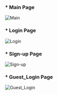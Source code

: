 
### * Main Page
  
![Main](https://user-images.githubusercontent.com/101785677/195842308-f88cc9d7-d6c8-4f59-80b4-c11c5574771c.png)

### * Login Page
  
![Login](https://user-images.githubusercontent.com/101785677/195842336-a969dfab-e057-4b47-829e-289d7635deee.png)

### * Sign-up Page
  
![Sign-up](https://user-images.githubusercontent.com/101785677/195842348-e108cab0-fba6-496a-921f-c6b494654e24.png)

### * Guest_Login Page
  
![Guest_Login](https://user-images.githubusercontent.com/101785677/195842360-17b1fa05-d8f9-4b7f-bc74-c5552b1e1772.png)
